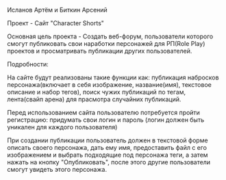 Исланов Артём и Биткин Арсений

Проект - Сайт "Character Shorts"

Основная цель проекта - Создать веб-форум, пользователи которого смогут публиковать свои наработки персонажей для РП(Role Play) проектов и просматривать публикации других пользователей.

Подробности:

На сайте будут реализованы такие функции как: публикация набросков персонажа(включает в себя изображение, название(имя), текстовое описание и набор тегов), поиск чужих публикаций по тегам, лента(свайп арена) для прасмотра случайних публикаций.

Перед использованием сайта пользователю потребуется пройти регистрацию: придумать свои логин и пароль (логин должен быть уникален для каждого пользователя)

При создании публикации пользователь должен в текстовой форме описать своего персонажа, дать ему имя, предоставить файл с его изображением и выбрать подходящие под персонажа теги, а затем нажать на кнопку "Опубликовать", после этого другие пользователи смогут увидеть этого персонажа.
